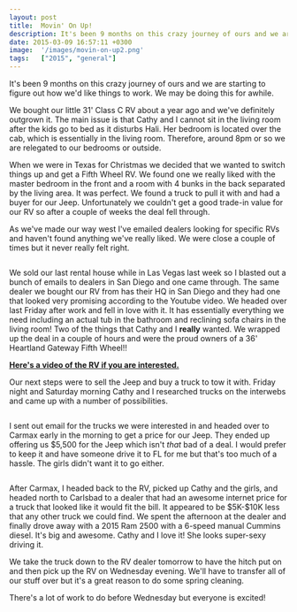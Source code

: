 ```yaml
---
layout: post
title:  Movin' On Up!
description: It's been 9 months on this crazy journey of ours and we are starting to fig...
date: 2015-03-09 16:57:11 +0300
image:  '/images/movin-on-up2.png'
tags:   ["2015", "general"]
---
```

<p>It's been 9 months on this crazy journey of ours and we are starting to figure out how we'd like things to work. We may be doing this for awhile.</p>
<p>We bought our little 31' Class C RV about a year ago and we've definitely outgrown it. The main issue is that Cathy and I cannot sit in the living room after the kids go to bed as it disturbs Hali. Her bedroom is located over the cab, which is essentially in the living room. Therefore, around 8pm or so we are relegated to our bedrooms or outside.</p>
<p>When we were in Texas for Christmas we decided that we wanted to switch things up and get a Fifth Wheel RV. We found one we really liked with the master bedroom in the front and a room with 4 bunks in the back separated by the living area. It was perfect. We found a truck to pull it with and had a buyer for our Jeep. Unfortunately we couldn't get a good trade-in value for our RV so after a couple of weeks the deal fell through.</p>
<p>As we've made our way west I've emailed dealers looking for specific RVs and haven't found anything we've really liked. We were close a couple of times but it never really felt right.</p>
<p><img src="__GHOST_URL__/content/images/2015/03/16671044397_bec87e03ea_k.jpg" alt="" ></p>
<p>We sold our last rental house while in Las Vegas last week so I blasted out a bunch of emails to dealers in San Diego and one came through. The same dealer we bought our RV from has their HQ in San Diego and they had one that looked very promising according to the Youtube video. We headed over last Friday after work and fell in love with it. It has essentially everything we need including an actual tub in the bathroom and reclining sofa chairs in the living room! Two of the things that Cathy and I <strong>really</strong> wanted. We wrapped up the deal in a couple of hours and were the proud owners of a 36' Heartland Gateway Fifth Wheel!!</p>
<p><strong><a href="http://goo.gl/pUet54">Here's a video of the RV if you are interested.</a></strong></p>
<p>Our next steps were to sell the Jeep and buy a truck to tow it with. Friday night and Saturday morning Cathy and I researched trucks on the interwebs and came up with a number of possibilities.</p>
<p><img src="__GHOST_URL__/content/images/2015/03/2015-03-09-10-03-39.jpg" alt="" ></p>
<p>I sent out email for the trucks we were interested in and headed over to Carmax early in the morning to get a price for our Jeep. They ended up offering us $5,500 for the Jeep which isn't <em>that</em> bad of a deal. I would prefer to keep it and have someone drive it to FL for me but that's too much of a hassle. The girls didn't want it to go either.</p>
<p><img src="__GHOST_URL__/content/images/2015/03/2015-03-07-14-27-49.jpg" alt="" ></p>
<p>After Carmax, I headed back to the RV, picked up Cathy and the girls, and headed north to Carlsbad to a dealer that had an awesome internet price for a truck that looked like it would fit the bill. It appeared to be $5K-$10K less that any other truck we could find. We spent the afternoon at the dealer and finally drove away with a 2015 Ram 2500 with a 6-speed manual Cummins diesel. It's big and awesome. Cathy and I love it! She looks super-sexy driving it.</p>
<p>We take the truck down to the RV dealer tomorrow to have the hitch put on and then pick up the RV on Wednesday evening. We'll have to transfer all of our stuff over but it's a great reason to do some spring cleaning.</p>
<p>There's a lot of work to do before Wednesday but everyone is excited!</p>

